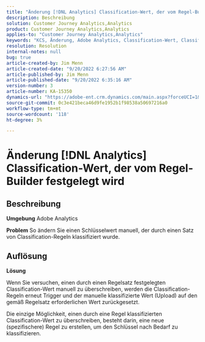 ```yaml
---
title: "Änderung [!DNL Analytics] Classification-Wert, der vom Regel-Builder festgelegt wird"
description: Beschreibung
solution: Customer Journey Analytics,Analytics
product: Customer Journey Analytics,Analytics
applies-to: "Customer Journey Analytics,Analytics"
keywords: "KCS, Änderung, Adobe Analytics, Classification-Wert, Classification Rule Builder, manueller Classification-Datei-Upload"
resolution: Resolution
internal-notes: null
bug: true
article-created-by: Jim Menn
article-created-date: "9/20/2022 6:27:56 AM"
article-published-by: Jim Menn
article-published-date: "9/20/2022 6:35:16 AM"
version-number: 3
article-number: KA-15350
dynamics-url: "https://adobe-ent.crm.dynamics.com/main.aspx?forceUCI=1&pagetype=entityrecord&etn=knowledgearticle&id=9752335a-ad38-ed11-9db1-0022480866ad"
source-git-commit: 0c3e421beca46d9fe1952b1f98538a50697216a0
workflow-type: tm+mt
source-wordcount: '118'
ht-degree: 3%

---
```


# Änderung [!DNL Analytics] Classification-Wert, der vom Regel-Builder festgelegt wird

## Beschreibung


<b>Umgebung</b>
Adobe Analytics

<b>Problem</b>
So ändern Sie einen Schlüsselwert manuell, der durch einen Satz von Classification-Regeln klassifiziert wurde.


## Auflösung


<b>Lösung</b>

Wenn Sie versuchen, einen durch einen Regelsatz festgelegten Classification-Wert manuell zu überschreiben, werden die Classification-Regeln erneut Trigger und der manuelle klassifizierte Wert (Upload) auf den gemäß Regelsatz erforderlichen Wert zurückgesetzt.

Die einzige Möglichkeit, einen durch eine Regel klassifizierten Classification-Wert zu überschreiben, besteht darin, eine neue (spezifischere) Regel zu erstellen, um den Schlüssel nach Bedarf zu klassifizieren.
